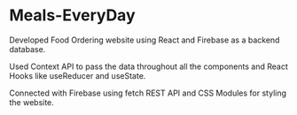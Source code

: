 # Meals-EveryDay
Developed Food Ordering website using React and Firebase as a backend database.

Used Context API to pass the data throughout all the components and React Hooks like useReducer and useState.

Connected with Firebase using fetch REST API and CSS Modules for styling the website.
